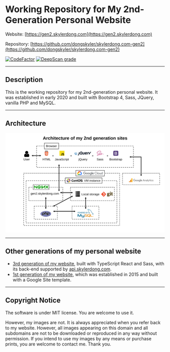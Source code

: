 # Working Repository for My 2nd-Generation Personal Website

Website: [https://gen2.skylerdong.com](https://gen2.skylerdong.com)

Repository: [https://github.com/dongskyler/skylerdong.com-gen2](https://github.com/dongskyler/skylerdong.com-gen2)

[![CodeFactor](https://www.codefactor.io/repository/github/dongskyler/gen2.skylerdong.com/badge)](https://www.codefactor.io/repository/github/dongskyler/gen2.skylerdong.com)
[![DeepScan grade](https://deepscan.io/api/teams/9441/projects/12304/branches/188578/badge/grade.svg)](https://deepscan.io/dashboard#view=project&tid=9441&pid=12304&bid=188578)

***

## Description

This is the working repository for my 2nd-generation personal website. It was established in early 2020 and built with Bootstrap 4, Sass, JQuery, vanilla PHP and MySQL.

***

## Architecture

![Architecture](./doc/architecture_gen2.svg)

***

## Other generations of my personal website

- [3rd generation of my website](https://skylerdong.com), built with TypeScript React and Sass, with its back-end supported by [api.skylerdong.com](api.skylerdong.com).
- [1st generation of my website](https://gen1.skylerdong.com/), which was established in 2015 and built with a Google Site template.

***

## Copyright Notice

The software is under MIT license. You are welcome to use it.

However, my images are not. It is always appreciated when you refer back to my website. However, all images appearing on this domain and all subdomains are not to be downloaded or reproduced in any way without permission. If you intend to use my images by any means or purchase prints, you are welcome to contact me. Thank you.
